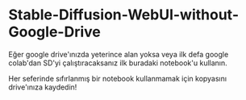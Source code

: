 # Stable-Diffusion-WebUI-without-Google-Drive
Eğer google drive'ınızda yeterince alan yoksa veya ilk defa google colab'dan SD'yi çalıştıracaksanız ilk buradaki notebook'u kullanın.

Her seferinde sıfırlanmış bir notebook kullanmamak için kopyasını drive'ınıza kaydedin!
